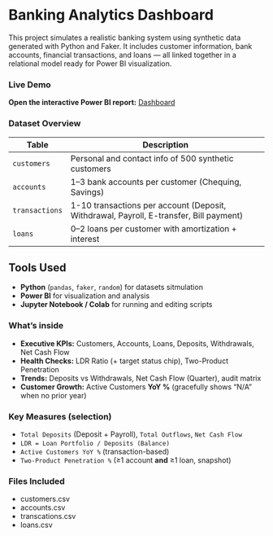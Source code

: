 # Banking Analytics Dashboard

This project simulates a realistic banking system using synthetic data generated with Python and Faker. It includes customer information, bank accounts, financial transactions, and loans — all linked together in a relational model ready for Power BI visualization.

### Live Demo
**Open the interactive Power BI report:** [Dashboard](https://app.powerbi.com/reportEmbed?reportId=3f46ed1f-84f2-467c-bf11-8c3af851cd64&autoAuth=true&ctid=8322cefd-0a4c-4e2c-bde5-b17933e7b00f&actionBarEnabled=true)


### Dataset Overview

| Table         | Description                                                |
|---------------|------------------------------------------------------------|
| `customers`   | Personal and contact info of 500 synthetic customers       |
| `accounts`    | 1–3 bank accounts per customer (Chequing, Savings)         |
| `transactions`| 1-10 transactions per account (Deposit, Withdrawal, Payroll, E-transfer, Bill payment)  |
| `loans`       | 0–2 loans per customer with amortization + interest        |


## Tools Used

- **Python** (`pandas`, `faker`, `random`) for datasets sitmulation
- **Power BI** for visualization and analysis
- **Jupyter Notebook / Colab** for running and editing scripts

### What’s inside
- **Executive KPIs:** Customers, Accounts, Loans, Deposits, Withdrawals, Net Cash Flow  
- **Health Checks:** LDR Ratio (+ target status chip), Two-Product Penetration  
- **Trends:** Deposits vs Withdrawals, Net Cash Flow (Quarter), audit matrix  
- **Customer Growth:** Active Customers **YoY %** (gracefully shows “N/A” when no prior year)

### Key Measures (selection)
- `Total Deposits` (Deposit + Payroll), `Total Outflows`, `Net Cash Flow`
- `LDR = Loan Portfolio / Deposits (Balance)`
- `Active Customers YoY %` (transaction-based)
- `Two-Product Penetration %` (≥1 account **and** ≥1 loan, snapshot)


### Files Included
- customers.csv
- accounts.csv
- transcations.csv
- loans.csv

